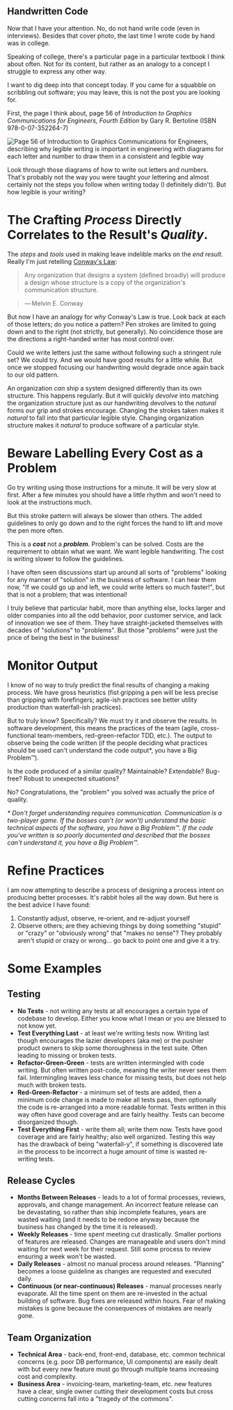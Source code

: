 ## Handwritten Code

Now that I have your attention. No, do not hand write code (even in interviews). Besides that cover photo, the last time I wrote code by hand was in college.

Speaking of college, there's a particular page in a particular textbook I think about often. Not for its content, but rather as an analogy to a concept I struggle to express any other way.

I want to dig deep into that concept today. If you came for a squabble on scribbling out software; you may leave, this is not the post you are looking for.

First, the page I think about, page 56 of _Introduction to Graphics Communications for Engineers, Fourth Edition_ by Gary R. Bertoline (ISBN 978-0-07-352264-7)

![Page 56 of Introduction to Graphics Communications for Engineers, describing why legible writing is important in engineering with diagrams for each letter and number to draw them in a consistent and legible way](https://cdn.hashnode.com/res/hashnode/image/upload/v1643051639898/fmgCJ8aZyr.jpeg)

Look through those diagrams of how to write out letters and numbers. That's probably not the way you were taught your lettering and almost certainly not the steps you follow when writing today (I definitely didn't). But how legible is your writing?

# The Crafting _Process_ Directly Correlates to the Result's _Quality_.

The _steps_ and _tools_ used in making leave indelible marks on the _end result_. Really I'm just retelling [Conway's Law](https://en.wikipedia.org/wiki/Conway's_law):

> Any organization that designs a system (defined broadly) will produce a design whose structure is a copy of the organization's communication structure.

> — Melvin E. Conway

But now I have an analogy for _why_ Conway's Law is true. Look back at each of those letters; do you notice a pattern? Pen strokes are limited to going down and to the right (not strictly, but generally). No coincidence those are the directions a right-handed writer has most control over.

Could we write letters just the same without following such a stringent rule set? We could try. And we would have good results for a little while. But once we stopped focusing our handwriting would degrade once again back to our old pattern.

An organization _can_ ship a system designed differently than its own structure. This happens regularly. But it will quickly _devolve_ into matching the organization structure just as our handwriting devolves to the _natural_ forms our grip and strokes encourage. Changing the strokes taken makes it _natural_ to fall into that particular legible style. Changing organization structure makes it _natural_ to produce software of a particular style.

# Beware Labelling Every Cost as a Problem

Go try writing using those instructions for a minute. It will be very slow at first. After a few minutes you should have a little rhythm and won't need to look at the instructions much.

But this stroke pattern will always be slower than others. The added guidelines to only go down and to the right forces the hand to lift and move the pen more often.

This is a **_cost_** not a **_problem_**. Problem's can be solved. Costs are the requirement to obtain what we want. We want legible handwriting. The cost is writing slower to follow the guidelines.

I have often seen discussions start up around all sorts of "problems" looking for any manner of "solution" in the business of software. I can hear them now, "If we could go up and left, we could write letters so much faster!", but that is not a problem; that was intentional!

I truly believe that particular habit, more than anything else, locks larger and older companies into all the odd behavior, poor customer service, and lack of innovation we see of them. They have straight-jacketed themselves with decades of "solutions" to "problems". But those "problems" were just the price of being the best in the business!

# Monitor Output

I know of no way to truly predict the final results of changing a making process. We have gross heuristics (fist gripping a pen will be less precise than gripping with forefingers; agile-ish practices see better utility production than waterfall-ish practices).

But to truly know? Specifically? We must try it and observe the results. In software development, this means the practices of the team (agile, cross-functional team-members, red-green-refactor TDD, etc.). The output to observe being the code written (if the people deciding what practices should be used can't understand the code output*, you have a Big Problem™).

Is the code produced of a similar quality? Maintainable? Extendable? Bug-free? Robust to unexpected situations?

No? Congratulations, the "problem" you solved was actually the price of quality.

_* Don't forget understanding requires communication. Communication is a two-player game. If the bosses can't (or won't) understand the basic technical aspects of the software, you have a Big Problem™. If the code you've written is so poorly documented and described that the bosses can't understand it, you have a Big Problem™._

# Refine Practices

I am now attempting to describe a process of designing a process intent on producing better processes. It's rabbit holes all the way down. But here is the best advice I have found:

1. Constantly adjust, observe, re-orient, and re-adjust yourself
2. Observe others; are they achieving things by doing something "stupid" or "crazy" or "obviously wrong" that "makes no sense"? They probably aren't stupid or crazy or wrong... go back to point one and give it a try.

# Some Examples

## Testing

- **No Tests** - not writing any tests at all encourages a certain type of codebase to develop. Either you know what I mean or you are blessed to not know yet.
- **Test Everything Last** - at least we're writing tests now. Writing last though encourages the lazier developers (aka me) or the pushier product owners to skip some thoroughness in the test suite. Often leading to missing or broken tests.
- **Refactor-Green-Green** - tests are written intermingled with code writing. But often written post-code, meaning the writer never sees them fail. Intermingling leaves less chance for missing tests, but does not help much with broken tests.
- **Red-Green-Refactor** - a minimum set of tests are added, then a minimum code change is made to make all tests pass, then optionally the code is re-arranged into a more readable format. Tests written in this way often have good coverage and are fairly healthy. Tests can become disorganized though.
- **Test Everything First** - write them all; write them now. Tests have good coverage and are fairly healthy; also well organized. Testing this way has the drawback of being "waterfall-y", if something is discovered late in the process to be incorrect a huge amount of time is wasted re-writing tests.

## Release Cycles

- **Months Between Releases** - leads to a lot of formal processes, reviews, approvals, and change management. An incorrect feature release can be devastating, so rather than ship incomplete features, years are wasted waiting (and it needs to be redone anyway because the business has changed by the time it is released).
- **Weekly Releases** - time spent meeting cut drastically. Smaller portions of features are released. Changes are manageable and users don't mind waiting for next week for their request. Still some process to review ensuring a week won't be wasted.
- **Daily Releases** - almost no manual process around releases. "Planning" becomes a loose guideline as changes are requested and executed daily.
- **Continuous (or near-continuous) Releases** - manual processes nearly evaporate. All the time spent on them are re-invested in the actual building of software. Bug fixes are released within hours. Fear of making mistakes is gone because the consequences of mistakes are nearly gone.

## Team Organization

- **Technical Area** - back-end, front-end, database, etc. common technical concerns (e.g. poor DB performance, UI components) are easily dealt with but every new feature must go through multiple teams increasing cost and complexity.
- **Business Area** - invoicing-team, marketing-team, etc. new features have a clear, single owner cutting their development costs but cross cutting concerns fall into a "tragedy of the commons".


